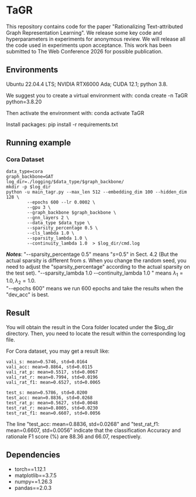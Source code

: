 # TaGR

This repository contains code for the paper "Rationalizing Text-attributed Graph Representation Learning". 
We release some key code and hyperparameters in experiments for anonymous review. We will release all the code used in experiments upon acceptance.
This work has been submitted to The Web Conference 2026 for possible publication.

## Environments
Ubuntu 22.04.4 LTS; NVIDIA RTX6000 Ada; CUDA 12.1; python 3.8.

We suggest you to create a virtual environment with: conda create -n TaGR python=3.8.20

Then activate the environment with: conda activate TaGR 

Install packages: pip install -r requirements.txt

## Running example
### Cora Dataset
~~~
data_type=cora
graph_backbone=GAT
log_dir=./logging/$data_type/$graph_backbone/
mkdir -p $log_dir
python -u main_tagr.py --max_len 512 --embedding_dim 100 --hidden_dim 128 \
        --epochs 600 --lr 0.0002 \
        --gpu 3 \
        --graph_backbone $graph_backbone \
        --gnn_layers 2 \
        --data_type $data_type \
        --sparsity_percentage 0.5 \
        --cls_lambda 1.0 \
        --sparsity_lambda 1.0 \
        --continuity_lambda 1.0  > $log_dir/cmd.log	
~~~

**_Notes_**: "--sparsity_percentage 0.5" means "$s$=0.5" in Sect. 4.2 (But the actual sparsity is different from $s$. When you change the random seed, you need to adjust the "sparsity_percentage" according to the actual sparsity on the test set). "--sparsity_lambda 1.0 --continuity_lambda 1.0 " means $\lambda_1=1.0, \lambda_2=1.0$.  
"--epochs 600" means we run 600 epochs and take the results when the "dev_acc" is best.

## Result  
You will obtain the result in the Cora folder located under the $log_dir directory. Then, you need to locate the result within the corresponding log file.

For Cora dataset, you may get a result like: 
~~~
vali_s: mean=0.5746, std=0.0164
vali_acc: mean=0.8864, std=0.0115
vali_rat_p: mean=0.5517, std=0.0067
vali_rat_r: mean=0.7994, std=0.0196
vali_rat_f1: mean=0.6527, std=0.0065

test_s: mean=0.5786, std=0.0200
test_acc: mean=0.8836, std=0.0268
test_rat_p: mean=0.5627, std=0.0048
test_rat_r: mean=0.8005, std=0.0230
test_rat_f1: mean=0.6607, std=0.0056
~~~

The line "test_acc: mean=0.8836, std=0.0268" and "test_rat_f1: mean=0.6607, std=0.0056"  indicate that the classification Accuracy and  rationale F1 score (%) are 88.36 and 66.07, respectively.


## Dependencies
- torch==1.12.1
- matplotlib==3.7.5
- numpy==1.26.3
- pandas==2.0.3








